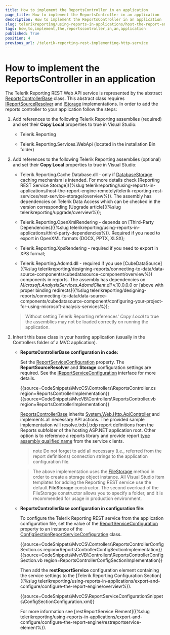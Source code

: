 ```yaml
---
title: How to implement the ReportsController in an application
page_title: How to implement the ReportsController in an application 
description: How to implement the ReportsController in an application
slug: telerikreporting/using-reports-in-applications/host-the-report-engine-remotely/telerik-reporting-rest-services/asp.net-web-api-implementation/how-to-implement-the-reportscontroller-in-an-application
tags: how,to,implement,the,reportscontroller,in,an,application
published: True
position: 4
previous_url: /telerik-reporting-rest-implementing-http-service
---
```


# How to implement the ReportsController in an application

The Telerik Reporting REST Web API service is represented by the abstract [ReportsControllerBase](/reporting/api/Telerik.Reporting.Services.WebApi.ReportsControllerBase) class. This abstract class requires  [IReportSourceResolver](/reporting/api/Telerik.Reporting.Services.IReportSourceResolver) and [IStorage](/reporting/api/Telerik.Reporting.Cache.Interfaces.IStorage) implementations. In order to add the reports controller to your application follow the steps: 

1. Add references to the following Telerik Reporting assemblies (required) and set their __Copy Local__ properties to true in Visual Studio: 

	+ Telerik.Reporting 

	+ Telerik.Reporting.Services.WebApi (located in the installation Bin folder) 

1. Add references to the following Telerik Reporting assemblies (optional) and set their __Copy Local__ properties to true in Visual Studio: 

	+ Telerik.Reporting.Cache.Database.dll - only if [DatabaseStorage](/reporting/api/Telerik.Reporting.Cache.Database.DatabaseStorage) caching mechanism is intended. For more details check [Reporting REST Service Storage]({%slug telerikreporting/using-reports-in-applications/host-the-report-engine-remotely/telerik-reporting-rest-services/rest-service-storage/overview%}). The assembly has dependencies on Telerik Data Access which can be checked in the version corresponding [Upgrade article]({%slug telerikreporting/upgrade/overview%}); 

	+ Telerik.Reporting.OpenXmlRendering - depends on [Third-Party Dependencies]({%slug telerikreporting/using-reports-in-applications/third-party-dependencies%}). Required if you need to export in OpenXML formats (DOCX, PPTX, XLSX); 

	+ Telerik.Reporting.XpsRendering - required if you need to export in XPS format; 

	+ Telerik.Reporting.Adomd.dll - required if you use [CubeDataSource]({%slug telerikreporting/designing-reports/connecting-to-data/data-source-components/cubedatasource-component/overview%}) components in reports. The assembly has dependencies on *Microsoft.AnalysisServices.AdomdClient.dll* v.10.0.0.0 or [above with proper binding redirects]({%slug telerikreporting/designing-reports/connecting-to-data/data-source-components/cubedatasource-component/configuring-your-project-for-using-microsoft-analysis-services%}); 

	>Without setting Telerik Reporting references' _Copy Local_ to true the assemblies may not be loaded correctly on running the application. 

1. Inherit this base class in your hosting application (usually in the Controllers folder of a MVC application). 

	+ __ReportsControllerBase configuration in code:__ 

		Set the [ReportServiceConfiguration](/reporting/api/Telerik.Reporting.Services.WebApi.ReportsControllerBase#Telerik_Reporting_Services_WebApi_ReportsControllerBase_ReportServiceConfiguration) property. The __ReportSourceResolver__ and __Storage__ configuration settings are required. See the [IReportServiceConfiguration](/reporting/api/Telerik.Reporting.Services.IReportServiceConfiguration) interface for more details. 

		{{source=CodeSnippets\MvcCS\Controllers\ReportsController.cs region=ReportsControllerImplementation}}
		{{source=CodeSnippets\MvcVB\Controllers\ReportsController.vb region=ReportsControllerImplementation}}

		[ReportsControllerBase](/reporting/api/Telerik.Reporting.Services.WebApi.ReportsControllerBase) inherits [System.Web.Http.ApiController](http://msdn.microsoft.com/en-us/library/system.web.http.apicontroller.aspx) and implements all necessary API actions. The provided sample implementation will resolve.trdx|.trdp report definitions from the Reports subfolder of the hosting ASP.NET application root. Other option is to reference a reports library and provide report [type assembly qualified name](http://msdn.microsoft.com/en-us/library/system.type.assemblyqualifiedname.aspx) from the service clients. 

		>note Do not forget to add all necessary (i.e., referred from the report definitions) connection strings to the application configuration file. 

		>The above implementation uses the [FileStorage](/reporting/api/Telerik.Reporting.Cache.File.FileStorage) method in order to create a storage object instance. All Visual Studio item templates for adding the Reporting REST service use the default __FileStorage__ constructor. The second overload of the FileStorage constructor allows you to specify a folder, and it is recommended for usage in production environment. 
		
	+ __ReportsControllerBase configuration in configuration file:__ 
	
		To configure the Telerik Reporting REST service from the application configuration file, set the value of the [ReportServiceConfiguration](/reporting/api/Telerik.Reporting.Services.WebApi.ReportsControllerBase#Telerik_Reporting_Services_WebApi_ReportsControllerBase_ReportServiceConfiguration) property to an instance of the [ConfigSectionReportServiceConfiguration](/reporting/api/Telerik.Reporting.Services.ConfigSectionReportServiceConfiguration) class. 

		{{source=CodeSnippets\MvcCS\Controllers\ReportsControllerConfigSection.cs region=ReportsControllerConfigSectionImplementation}}
		{{source=CodeSnippets\MvcVB\Controllers\ReportsControllerConfigSection.vb region=ReportsControllerConfigSectionImplementation}}


		Then add the __restReportService__ configuration element containing the service settings to the [Telerik Reporting Configuration Section]({%slug telerikreporting/using-reports-in-applications/export-and-configure/configure-the-report-engine/overview%}). 

		{{source=CodeSnippets\MvcCS\ReportServiceConfigurationSnippets\ConfigSectionConfiguration.xml}}


		For more information see [restReportService Element]({%slug telerikreporting/using-reports-in-applications/export-and-configure/configure-the-report-engine/restreportservice-element%}). 
